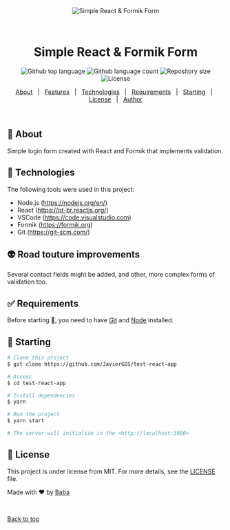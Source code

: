<div align="center" id="top"> 
  <img src="./.github/app.gif" alt="Simple React & Formik Form" />

  &#xa0;

  <!-- <a href="https://testreactapp.netlify.app">Demo</a> -->
</div>

<h1 align="center">Simple React & Formik Form</h1>

<p align="center">
  <img alt="Github top language" src="https://img.shields.io/github/languages/top/JavierGSS/test-react-app?color=56BEB8">

  <img alt="Github language count" src="https://img.shields.io/github/languages/count/JavierGSS/test-react-app?color=56BEB8">

  <img alt="Repository size" src="https://img.shields.io/github/repo-size/JavierGSS/test-react-app?color=56BEB8">

  <img alt="License" src="https://img.shields.io/github/license/JavierGSS/test-react-app?color=56BEB8">

  <!-- <img alt="Github issues" src="https://img.shields.io/github/issues/JavierGSS/test-react-app?color=56BEB8" /> -->

  <!-- <img alt="Github forks" src="https://img.shields.io/github/forks/JavierGSS/test-react-app?color=56BEB8" /> -->

  <!-- <img alt="Github stars" src="https://img.shields.io/github/stars/JavierGSS/test-react-app?color=56BEB8" /> -->
</p>

<!-- Status -->

<!-- <h4 align="center"> 
	🚧  Test React App 🚀 Under construction...  🚧
</h4> 

<hr> -->

<p align="center">
  <a href="#dart-about">About</a> &#xa0; | &#xa0; 
  <a href="#sparkles-features">Features</a> &#xa0; | &#xa0;
  <a href="#rocket-technologies">Technologies</a> &#xa0; | &#xa0;
  <a href="#white_check_mark-requirements">Requirements</a> &#xa0; | &#xa0;
  <a href="#checkered_flag-starting">Starting</a> &#xa0; | &#xa0;
  <a href="#memo-license">License</a> &#xa0; | &#xa0;
  <a href="https://github.com/JavierGSS" target="_blank">Author</a>
</p>

<br>

## :dart: About ##

Simple login form created with React and Formik that implements validation.

## :rocket: Technologies ##

The following tools were used in this project:

- Node.js (https://nodejs.org/en/)
- React (https://pt-br.reactjs.org/)
- VSCode (https://code.visualstudio.com)
- Formik (https://formik.org)
- Git (https://git-scm.com/)

## :alien: Road touture improvements ##
Several contact fields might be added, and other, more complex forms of validation too.


## :white_check_mark: Requirements ##

Before starting :checkered_flag:, you need to have [Git](https://git-scm.com) and [Node](https://nodejs.org/en/) installed.

## :checkered_flag: Starting ##

```bash
# Clone this project
$ git clone https://github.com/JavierGSS/test-react-app

# Access
$ cd test-react-app

# Install dependencies
$ yarn

# Run the project
$ yarn start

# The server will initialize in the <http://localhost:3000>
```

## :memo: License ##

This project is under license from MIT. For more details, see the [LICENSE](LICENSE) file.


Made with :heart: by <a href="https://github.com/JavierGSS" target="_blank">Baba</a>

&#xa0;

<a href="#top">Back to top</a>
